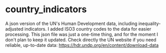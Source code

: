 # country_indicators
A json version of the UN's Human Development data, including inequality-adjusted indicators. I added ISO3 country codes to the data for easier processing. 
This json file was just a one-time thing, and for the moment I don't plan to keep it updated. 
Check directly the UN website if you need reliable, up-to-date data: https://hdr.undp.org/en/content/download-data
